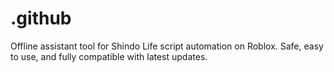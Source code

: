 # .github
Offline assistant tool for Shindo Life script automation on Roblox. Safe, easy to use, and fully compatible with latest updates.
